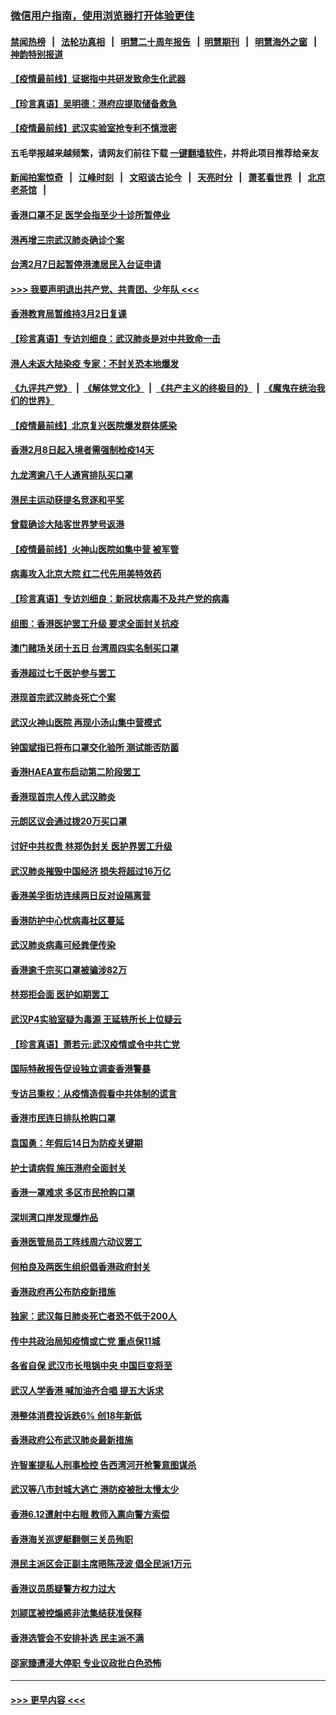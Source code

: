 ### [微信用户指南，使用浏览器打开体验更佳](https://github.com/gfw-breaker/banned-news1/blob/master/indexes/wechat-guide.md?t=0)
#### [禁闻热榜](热点新闻.md?t=0)  &nbsp;&nbsp;|&nbsp;&nbsp; [法轮功真相](https://github.com/gfw-breaker/truth/blob/master/README.md?t=0) &nbsp;&nbsp;|&nbsp;&nbsp; [明慧二十周年报告](https://github.com/gfw-breaker/mh-reports/blob/master/README.md?t=0) &nbsp;&nbsp;|&nbsp;&nbsp;[明慧期刊](https://github.com/gfw-breaker/mh-qikan) &nbsp;&nbsp;|&nbsp;&nbsp; [明慧海外之窗](https://github.com/gfw-breaker/mh-news/blob/master/README.md?t=0) &nbsp;&nbsp;|&nbsp;&nbsp; [神韵特别报道](https://github.com/gfw-breaker/mh-news/blob/master/shenyun.md?t=0)
#### [【疫情最前线】证据指中共研发致命生化武器](../pages/nsc415/n11853087.md?t=02082255) 
#### [【珍言真语】吴明德：港府应提取储备救急](../pages/nsc415/n11852734.md?t=02082255) 
#### [【疫情最前线】武汉实验室抢专利不慎泄密](../pages/nsc415/n11850310.md?t=02082255) 
#### 五毛举报越来越频繁，请网友们前往下载 [一键翻墙软件](https://github.com/gfw-breaker/ssr-accounts)，并将此项目推荐给亲友
#### [新闻拍案惊奇](https://github.com/gfw-breaker/banned-news1/blob/master/pages/link4.md) &nbsp;&nbsp;|&nbsp;&nbsp; [江峰时刻](https://github.com/gfw-breaker/banned-news1/blob/master/pages/link4.md) &nbsp;&nbsp;|&nbsp;&nbsp; [文昭谈古论今](https://github.com/gfw-breaker/banned-news1/blob/master/pages/link4.md) &nbsp;&nbsp;|&nbsp;&nbsp; [天亮时分](https://github.com/gfw-breaker/banned-news1/blob/master/pages/link4.md) &nbsp;&nbsp;|&nbsp;&nbsp; [萧茗看世界](https://github.com/gfw-breaker/banned-news1/blob/master/pages/link4.md) &nbsp;&nbsp;|&nbsp;&nbsp; [北京老茶馆](https://github.com/gfw-breaker/banned-news1/blob/master/pages/link4.md) &nbsp;&nbsp;|&nbsp;&nbsp; 
#### [香港口罩不足 医学会指至少十诊所暂停业](../pages/nsc415/n11850301.md?t=02082255) 
#### [港再增三宗武汉肺炎确诊个案](../pages/nsc415/n11850328.md?t=02082255) 
#### [台湾2月7日起暂停港澳居民入台证申请](../pages/nsc415/n11850304.md?t=02082255) 
#### [>>> 我要声明退出共产党、共青团、少年队 <<<](https://github.com/begood0513/goodnews/blob/master/quit/letter.md) 
#### [香港教育局暂维持3月2日复课](../pages/nsc415/n11850260.md?t=02082255) 
#### [【珍言真语】专访刘细良：武汉肺炎是对中共致命一击](../pages/nsc415/n11849934.md?t=02082255) 
#### [港人未返大陆染疫 专家：不封关恐本地爆发](../pages/nsc415/n11848021.md?t=02082255) 
#### [《九评共产党》](https://github.com/begood0513/9ping.md/blob/master/README.md) &nbsp;|&nbsp; [《解体党文化》](../../../../jtdwh.md/blob/master/README.md)  &nbsp;|&nbsp; [《共产主义的终极目的》](../../../../gczydzjmd.md/blob/master/README.md) &nbsp;|&nbsp; [《魔鬼在统治我们的世界》](../../../../mgztzwmdsj.md/blob/master/README.md) 
#### [【疫情最前线】北京复兴医院爆发群体感染](../pages/nsc415/n11847626.md?t=02082255) 
#### [香港2月8日起入境者需强制检疫14天](../pages/nsc415/n11847658.md?t=02082255) 
#### [九龙湾逾八千人通宵排队买口罩](../pages/nsc415/n11847647.md?t=02082255) 
#### [港民主运动获提名竞逐和平奖](../pages/nsc415/n11847633.md?t=02082255) 
#### [曾载确诊大陆客世界梦号返港](../pages/nsc415/n11847608.md?t=02082255) 
#### [【疫情最前线】火神山医院如集中营 被军管](../pages/nsc415/n11847524.md?t=02082255) 
#### [病毒攻入北京大院 红二代先用美特效药](../pages/nsc415/n11847427.md?t=02082255) 
#### [【珍言真语】专访刘细良：新冠状病毒不及共产党的病毒](../pages/nsc415/n11847164.md?t=02082255) 
#### [组图：香港医护罢工升级 要求全面封关抗疫](../pages/nsc415/n11844107.md?t=02082255) 
#### [澳门赌场关闭十五日 台湾周四实名制买口罩](../pages/nsc415/n11845083.md?t=02082255) 
#### [香港超过七千医护参与罢工](../pages/nsc415/n11845051.md?t=02082255) 
#### [港现首宗武汉肺炎死亡个案](../pages/nsc415/n11844998.md?t=02082255) 
#### [武汉火神山医院 再现小汤山集中营模式](../pages/nsc415/n11844763.md?t=02082255) 
#### [钟国斌指已将布口罩交化验所 测试能否防菌](../pages/nsc415/n11842783.md?t=02082255) 
#### [香港HAEA宣布启动第二阶段罢工](../pages/nsc415/n11842723.md?t=02082255) 
#### [香港现首宗人传人武汉肺炎](../pages/nsc415/n11842766.md?t=02082255) 
#### [元朗区议会通过拨20万买口罩](../pages/nsc415/n11842754.md?t=02082255) 
#### [讨好中共权贵 林郑伪封关 医护界罢工升级](../pages/nsc415/n11842359.md?t=02082255) 
#### [武汉肺炎摧毁中国经济 损失将超过16万亿](../pages/nsc415/n11839723.md?t=02082255) 
#### [香港美孚街坊连续两日反对设隔离营](../pages/nsc415/n11839962.md?t=02082255) 
#### [香港防护中心忧病毒社区蔓延](../pages/nsc415/n11839933.md?t=02082255) 
#### [武汉肺炎病毒可经粪便传染](../pages/nsc415/n11839939.md?t=02082255) 
#### [香港逾千宗买口罩被骗涉82万](../pages/nsc415/n11839914.md?t=02082255) 
#### [林郑拒会面 医护如期罢工](../pages/nsc415/n11839892.md?t=02082255) 
#### [武汉P4实验室疑为毒源 王延轶所长上位疑云](../pages/nsc415/n11835543.md?t=02082255) 
#### [【珍言真语】萧若元:武汉疫情或令中共亡党](../pages/nsc415/n11829394.md?t=02082255) 
#### [国际特赦报告促设独立调查香港警暴](../pages/nsc415/n11833845.md?t=02082255) 
#### [专访吕秉权：从疫情造假看中共体制的谎言](../pages/nsc415/n11833813.md?t=02082255) 
#### [香港市民连日排队抢购口罩](../pages/nsc415/n11833794.md?t=02082255) 
#### [袁国勇：年假后14日为防疫关键期](../pages/nsc415/n11831088.md?t=02082255) 
#### [护士请病假 施压港府全面封关](../pages/nsc415/n11831030.md?t=02082255) 
#### [香港一罩难求 多区市民抢购口罩](../pages/nsc415/n11831002.md?t=02082255) 
#### [深圳湾口岸发现爆炸品](../pages/nsc415/n11828802.md?t=02082255) 
#### [香港医管局员工阵线周六动议罢工](../pages/nsc415/n11828762.md?t=02082255) 
#### [何柏良及两医生组织倡香港政府封关](../pages/nsc415/n11828749.md?t=02082255) 
#### [香港政府再公布防疫新措施](../pages/nsc415/n11828716.md?t=02082255) 
#### [独家：武汉每日肺炎死亡者恐不低于200人](../pages/nsc415/n11828240.md?t=02082255) 
#### [传中共政治局知疫情或亡党 重点保11城](../pages/nsc415/n11828145.md?t=02082255) 
#### [各省自保 武汉市长甩锅中央 中国巨变将至](../pages/nsc415/n11828021.md?t=02082255) 
#### [武汉人学香港 喊加油齐合唱 提五大诉求](../pages/nsc415/n11827046.md?t=02082255) 
#### [港整体消费投诉跌6% 创18年新低](../pages/nsc415/n11817280.md?t=02082255) 
#### [香港政府公布武汉肺炎最新措施](../pages/nsc415/n11817152.md?t=02082255) 
#### [许智峯提私人刑事检控 告西湾河开枪警意图谋杀](../pages/nsc415/n11817132.md?t=02082255) 
#### [武汉等八市封城大逃亡 港防疫被批太慢太少](../pages/nsc415/n11817058.md?t=02082255) 
#### [香港6.12遭射中右眼 教师入禀向警方索偿](../pages/nsc415/n11814678.md?t=02082255) 
#### [香港海关巡逻艇翻侧三关员殉职](../pages/nsc415/n11814604.md?t=02082255) 
#### [港民主派区会正副主席晤陈茂波 倡全民派1万元](../pages/nsc415/n11814582.md?t=02082255) 
#### [香港议员质疑警方权力过大](../pages/nsc415/n11814560.md?t=02082255) 
#### [刘颕匡被控煽惑非法集结获准保释](../pages/nsc415/n11811727.md?t=02082255) 
#### [香港选管会不安排补选 民主派不满](../pages/nsc415/n11811691.md?t=02082255) 
#### [邵家臻遭浸大停职 专业议政批白色恐怖](../pages/nsc415/n11811670.md?t=02082255) 

----
#### [ >>> 更早内容 <<< ](../indexes/nsc415-earlier.md)
